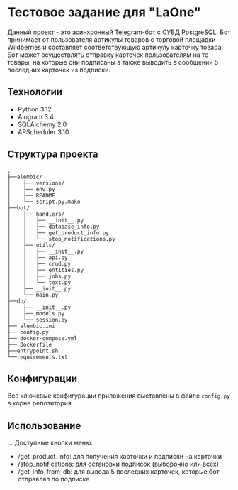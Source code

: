 # Тестовое задание для "LaOne"

Данный проект - это асинхронный Telegram-бот c CУБД PostgreSQL.
Бот принимает от пользователя артикулы товаров с торговой площадки Wildberries и составляет соответствующую артикулу карточку товара. Бот может осуществлять отправку карточек пользователям на те товары, на которые они подписаны а также выводить в сообщении 5 последних карточек из подписки.

## Технологии

- Python 3.12
- Aiogram 3.4
- SQLAlchemy 2.0
- APScheduler 3.10

## Структура проекта

```
.
├──alembic/
│    ├── versions/
│    ├── env.py
│    ├── README
│    └── script.py.mako
├──bot/
│    ├── handlers/
│    │   ├── __init__.py
│    │   ├── database_info.py
│    │   ├── get_product_info.py
│    │   └── stop_notifications.py
│    ├── utils/
│    │   ├── __init__.py
│    │   ├── api.py
│    │   ├── crud.py
│    │   ├── entities.py
│    │   ├── jobs.py
│    │   └── text.py
│    ├── __init__.py
│    └── main.py
├──db/
│    ├── __init__.py
│    ├── models.py
│    └── session.py
├── alembic.ini
├── config.py
├── docker-compose.yml
├── Dockerfile
├──entrypoint.sh
└──requirements.txt
```

## Конфигурации

Все ключевые конфигурации приложения выставлены в файле `config.py` в корне репозитория.

## Использование

...
Доступные кнопки меню:
- /get_product_info: для получения карточки и подписки на карточки
- /stop_notifications: для остановки подписок (выборочно или всех)
- /get_info_from_db: для вывода 5 последних карточек, которые бот отправлял по подписке

